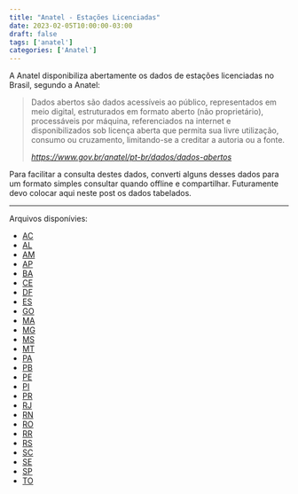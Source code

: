 ```yaml
---
title: "Anatel - Estações Licenciadas"
date: 2023-02-05T10:00:00-03:00
draft: false
tags: ['anatel']
categories: ['Anatel']
---
```


A Anatel disponibiliza abertamente os dados de estações licenciadas no Brasil, segundo a Anatel:

> Dados abertos são dados acessíveis ao público, representados em meio digital, estruturados em formato aberto (não proprietário), processáveis por máquina, referenciados na internet e disponibilizados sob licença aberta que permita sua livre utilização, consumo ou cruzamento, limitando-se a creditar a autoria ou a fonte.
>
> <cite>https://www.gov.br/anatel/pt-br/dados/dados-abertos</cite>

Para facilitar a consulta destes dados, converti alguns desses dados para um formato simples consultar quando offline e compartilhar.
Futuramente devo colocar aqui neste post os dados tabelados.

---

Arquivos disponívies:

- [AC](./AC-estacoes-licenciadas.html)
- [AL](./AL-estacoes-licenciadas.html)
- [AM](./AM-estacoes-licenciadas.html)
- [AP](./AP-estacoes-licenciadas.html)
- [BA](./BA-estacoes-licenciadas.html)
- [CE](./CE-estacoes-licenciadas.html)
- [DF](./DF-estacoes-licenciadas.html)
- [ES](./ES-estacoes-licenciadas.html)
- [GO](./GO-estacoes-licenciadas.html)
- [MA](./MA-estacoes-licenciadas.html)
- [MG](./MG-estacoes-licenciadas.html)
- [MS](./MS-estacoes-licenciadas.html)
- [MT](./MT-estacoes-licenciadas.html)
- [PA](./PA-estacoes-licenciadas.html)
- [PB](./PB-estacoes-licenciadas.html)
- [PE](./PE-estacoes-licenciadas.html)
- [PI](./PI-estacoes-licenciadas.html)
- [PR](./PR-estacoes-licenciadas.html)
- [RJ](./RJ-estacoes-licenciadas.html)
- [RN](./RN-estacoes-licenciadas.html)
- [RO](./RO-estacoes-licenciadas.html)
- [RR](./RR-estacoes-licenciadas.html)
- [RS](./RS-estacoes-licenciadas.html)
- [SC](./SC-estacoes-licenciadas.html)
- [SE](./SE-estacoes-licenciadas.html)
- [SP](./SP-estacoes-licenciadas.html)
- [TO](./TO-estacoes-licenciadas.html)


